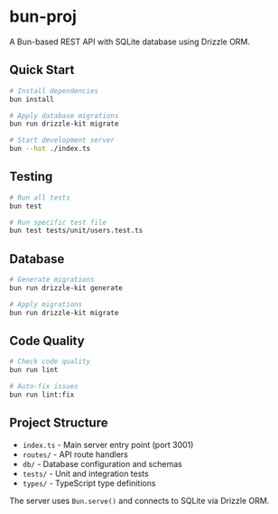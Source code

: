 # bun-proj

A Bun-based REST API with SQLite database using Drizzle ORM.

## Quick Start

```bash
# Install dependencies
bun install

# Apply database migrations
bun run drizzle-kit migrate

# Start development server
bun --hot ./index.ts
```

## Testing

```bash
# Run all tests
bun test

# Run specific test file
bun test tests/unit/users.test.ts
```

## Database

```bash
# Generate migrations
bun run drizzle-kit generate

# Apply migrations
bun run drizzle-kit migrate
```

## Code Quality

```bash
# Check code quality
bun run lint

# Auto-fix issues
bun run lint:fix
```

## Project Structure

- `index.ts` - Main server entry point (port 3001)
- `routes/` - API route handlers
- `db/` - Database configuration and schemas
- `tests/` - Unit and integration tests
- `types/` - TypeScript type definitions

The server uses `Bun.serve()` and connects to SQLite via Drizzle ORM.
